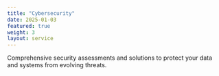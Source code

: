```yaml
---
title: "Cybersecurity"
date: 2025-01-03
featured: true
weight: 3
layout: service
---
```


Comprehensive security assessments and solutions to protect your data and systems from evolving threats.
